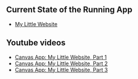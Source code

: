 ## Current State of the Running App

* [My Little Website](https://csusbdt.github.io/mylittlewebsite/)

## Youtube videos

* [Canvas App: My Little Website, Part 1](https://youtu.be/OqXVc6XMPng)
* [Canvas App: My Little Website, Part 2](https://youtu.be/T7vAmaWtRbE)
* [Canvas App: My Little Website, Part 3](https://youtu.be/-hIBb9Qs9TM)

